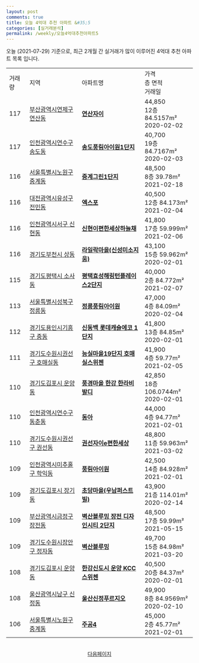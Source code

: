 ```yaml
---
layout: post
comments: true
title: 오늘 4억대 추천 아파트 &#35;5
categories: [실거래분석]
permalink: /weekly/오늘4억대추천아파트5
---
```


오늘 (2021-07-29) 기준으로, 최근 2개월 간 실거래가 많이 이루어진 4억대 추천 아파트 목록 입니다.

<table class="sortable">
  <tr>
    <td>거래량</td>
    <td>지역</td>
    <td>아파트명</td>
    <td>가격<br>층 면적<br>거래일</td>
  </tr>

  <tr class="item">
    <td>117</td>
    <td><a href="/apt/부산광역시연제구연산동">부산광역시연제구 연산동</a></td>
    <td style="font-weight: bold;"><a href="https://search.naver.com/search.naver?query=연산동 연산자이">연산자이</a></td>
    <td>44,850<br>12층  84.5157m²<br>2020-02-02</td>
  </tr>

  <tr class="item">
    <td>117</td>
    <td><a href="/apt/인천광역시연수구송도동">인천광역시연수구 송도동</a></td>
    <td style="font-weight: bold;"><a href="https://search.naver.com/search.naver?query=송도동 송도풍림아이원1단지">송도풍림아이원1단지</a></td>
    <td>40,700<br>19층  84.7167m²<br>2020-02-03</td>
  </tr>

  <tr class="item">
    <td>116</td>
    <td><a href="/apt/서울특별시노원구중계동">서울특별시노원구 중계동</a></td>
    <td style="font-weight: bold;"><a href="https://search.naver.com/search.naver?query=중계동 중계그린1단지">중계그린1단지</a></td>
    <td>48,500<br>8층  39.78m²<br>2021-02-18</td>
  </tr>

  <tr class="item">
    <td>116</td>
    <td><a href="/apt/대전광역시유성구전민동">대전광역시유성구 전민동</a></td>
    <td style="font-weight: bold;"><a href="https://search.naver.com/search.naver?query=전민동 엑스포">엑스포</a></td>
    <td>40,500<br>12층  84.173m²<br>2021-02-04</td>
  </tr>

  <tr class="item">
    <td>116</td>
    <td><a href="/apt/인천광역시서구신현동">인천광역시서구 신현동</a></td>
    <td style="font-weight: bold;"><a href="https://search.naver.com/search.naver?query=신현동 신현이편한세상하늘채">신현이편한세상하늘채</a></td>
    <td>41,800<br>17층  59.999m²<br>2021-02-06</td>
  </tr>

  <tr class="item">
    <td>116</td>
    <td><a href="/apt/경기도부천시상동">경기도부천시 상동</a></td>
    <td style="font-weight: bold;"><a href="https://search.naver.com/search.naver?query=상동 라일락마을(신성미소지움)">라일락마을(신성미소지움)</a></td>
    <td>43,100<br>15층  59.962m²<br>2020-02-01</td>
  </tr>

  <tr class="item">
    <td>115</td>
    <td><a href="/apt/경기도평택시소사동">경기도평택시 소사동</a></td>
    <td style="font-weight: bold;"><a href="https://search.naver.com/search.naver?query=소사동 평택효성해링턴플레이스2단지">평택효성해링턴플레이스2단지</a></td>
    <td>40,000<br>2층  84.772m²<br>2021-02-07</td>
  </tr>

  <tr class="item">
    <td>113</td>
    <td><a href="/apt/서울특별시성북구정릉동">서울특별시성북구 정릉동</a></td>
    <td style="font-weight: bold;"><a href="https://search.naver.com/search.naver?query=정릉동 정릉풍림아이원">정릉풍림아이원</a></td>
    <td>47,000<br>4층  84.09m²<br>2020-02-04</td>
  </tr>

  <tr class="item">
    <td>112</td>
    <td><a href="/apt/경기도용인시기흥구중동">경기도용인시기흥구 중동</a></td>
    <td style="font-weight: bold;"><a href="https://search.naver.com/search.naver?query=중동 신동백 롯데캐슬에코 1단지">신동백 롯데캐슬에코 1단지</a></td>
    <td>41,800<br>13층  84.85m²<br>2020-02-01</td>
  </tr>

  <tr class="item">
    <td>111</td>
    <td><a href="/apt/경기도수원시권선구호매실동">경기도수원시권선구 호매실동</a></td>
    <td style="font-weight: bold;"><a href="https://search.naver.com/search.naver?query=호매실동 능실마을19단지 호매실스위첸">능실마을19단지 호매실스위첸</a></td>
    <td>41,900<br>4층  59.77m²<br>2021-02-05</td>
  </tr>

  <tr class="item">
    <td>110</td>
    <td><a href="/apt/경기도김포시운양동">경기도김포시 운양동</a></td>
    <td style="font-weight: bold;"><a href="https://search.naver.com/search.naver?query=운양동 풍경마을 한강 한라비발디">풍경마을 한강 한라비발디</a></td>
    <td>42,850<br>18층  106.0744m²<br>2020-02-01</td>
  </tr>

  <tr class="item">
    <td>110</td>
    <td><a href="/apt/인천광역시연수구동춘동">인천광역시연수구 동춘동</a></td>
    <td style="font-weight: bold;"><a href="https://search.naver.com/search.naver?query=동춘동 동아">동아</a></td>
    <td>44,000<br>4층  94.77m²<br>2021-02-01</td>
  </tr>

  <tr class="item">
    <td>110</td>
    <td><a href="/apt/경기도수원시권선구권선동">경기도수원시권선구 권선동</a></td>
    <td style="font-weight: bold;"><a href="https://search.naver.com/search.naver?query=권선동 권선자이e편한세상">권선자이e편한세상</a></td>
    <td>48,800<br>11층  59.963m²<br>2021-03-02</td>
  </tr>

  <tr class="item">
    <td>109</td>
    <td><a href="/apt/인천광역시미추홀구학익동">인천광역시미추홀구 학익동</a></td>
    <td style="font-weight: bold;"><a href="https://search.naver.com/search.naver?query=학익동 풍림아이원">풍림아이원</a></td>
    <td>42,500<br>14층  84.928m²<br>2021-02-01</td>
  </tr>

  <tr class="item">
    <td>109</td>
    <td><a href="/apt/경기도김포시장기동">경기도김포시 장기동</a></td>
    <td style="font-weight: bold;"><a href="https://search.naver.com/search.naver?query=장기동 초당마을(우남퍼스트빌)">초당마을(우남퍼스트빌)</a></td>
    <td>43,900<br>21층  114.01m²<br>2020-02-14</td>
  </tr>

  <tr class="item">
    <td>109</td>
    <td><a href="/apt/부산광역시금정구장전동">부산광역시금정구 장전동</a></td>
    <td style="font-weight: bold;"><a href="https://search.naver.com/search.naver?query=장전동 벽산블루밍 장전 디자인시티 2단지">벽산블루밍 장전 디자인시티 2단지</a></td>
    <td>48,500<br>17층  59.99m²<br>2021-05-15</td>
  </tr>

  <tr class="item">
    <td>109</td>
    <td><a href="/apt/경기도수원시장안구정자동">경기도수원시장안구 정자동</a></td>
    <td style="font-weight: bold;"><a href="https://search.naver.com/search.naver?query=정자동 벽산블루밍">벽산블루밍</a></td>
    <td>49,700<br>15층  84.98m²<br>2021-03-20</td>
  </tr>

  <tr class="item">
    <td>108</td>
    <td><a href="/apt/경기도김포시운양동">경기도김포시 운양동</a></td>
    <td style="font-weight: bold;"><a href="https://search.naver.com/search.naver?query=운양동 한강신도시 운양 KCC 스위첸">한강신도시 운양 KCC 스위첸</a></td>
    <td>40,500<br>20층  84.37m²<br>2020-02-01</td>
  </tr>

  <tr class="item">
    <td>108</td>
    <td><a href="/apt/울산광역시남구신정동">울산광역시남구 신정동</a></td>
    <td style="font-weight: bold;"><a href="https://search.naver.com/search.naver?query=신정동 울산신정푸르지오">울산신정푸르지오</a></td>
    <td>49,900<br>8층  84.9569m²<br>2020-02-10</td>
  </tr>

  <tr class="item">
    <td>106</td>
    <td><a href="/apt/서울특별시노원구중계동">서울특별시노원구 중계동</a></td>
    <td style="font-weight: bold;"><a href="https://search.naver.com/search.naver?query=중계동 주공4">주공4</a></td>
    <td>45,000<br>2층  45.77m²<br>2021-02-01</td>
  </tr>

</table>

<br>
<center><a href="/weekly/오늘4억대추천아파트">다음페이지</a></center>
<br><br>
